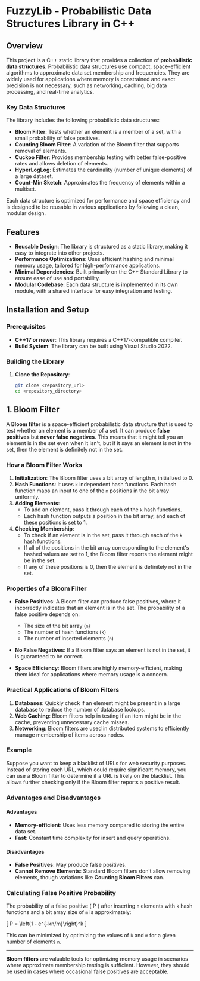# FuzzyLib -  Probabilistic Data Structures Library in C++

## Overview

This project is a C++ static library that provides a collection of **probabilistic data structures**. Probabilistic data structures use compact, space-efficient algorithms to approximate data set membership and frequencies. They are widely used for applications where memory is constrained and exact precision is not necessary, such as networking, caching, big data processing, and real-time analytics.

### Key Data Structures

The library includes the following probabilistic data structures:

- **Bloom Filter**: Tests whether an element is a member of a set, with a small probability of false positives.
- **Counting Bloom Filter**: A variation of the Bloom filter that supports removal of elements.
- **Cuckoo Filter**: Provides membership testing with better false-positive rates and allows deletion of elements.
- **HyperLogLog**: Estimates the cardinality (number of unique elements) of a large dataset.
- **Count-Min Sketch**: Approximates the frequency of elements within a multiset.

Each data structure is optimized for performance and space efficiency and is designed to be reusable in various applications by following a clean, modular design.

## Features

- **Reusable Design**: The library is structured as a static library, making it easy to integrate into other projects.
- **Performance Optimizations**: Uses efficient hashing and minimal memory usage, tailored for high-performance applications.
- **Minimal Dependencies**: Built primarily on the C++ Standard Library to ensure ease of use and portability.
- **Modular Codebase**: Each data structure is implemented in its own module, with a shared interface for easy integration and testing.

## Installation and Setup

### Prerequisites

- **C++17 or newer**: This library requires a C++17-compatible compiler.
- **Build System**: The library can be built using Visual Studio 2022.

### Building the Library

1. **Clone the Repository**:

   ```bash
   git clone <repository_url>
   cd <repository_directory>


## 1. Bloom Filter

A **Bloom filter** is a space-efficient probabilistic data structure that is used to test whether an element is a member of a set. It can produce **false positives** but **never false negatives**. This means that it might tell you an element is in the set even when it isn't, but if it says an element is not in the set, then the element is definitely not in the set.

### How a Bloom Filter Works

1. **Initialization**: The Bloom filter uses a bit array of length `m`, initialized to 0.
2. **Hash Functions**: It uses `k` independent hash functions. Each hash function maps an input to one of the `m` positions in the bit array uniformly.
3. **Adding Elements**:
   - To add an element, pass it through each of the `k` hash functions.
   - Each hash function outputs a position in the bit array, and each of these positions is set to 1.
4. **Checking Membership**:
   - To check if an element is in the set, pass it through each of the `k` hash functions.
   - If all of the positions in the bit array corresponding to the element's hashed values are set to 1, the Bloom filter reports the element might be in the set.
   - If any of these positions is 0, then the element is definitely not in the set.

### Properties of a Bloom Filter

- **False Positives**: A Bloom filter can produce false positives, where it incorrectly indicates that an element is in the set. The probability of a false positive depends on:
  - The size of the bit array (`m`)
  - The number of hash functions (`k`)
  - The number of inserted elements (`n`)

- **No False Negatives**: If a Bloom filter says an element is not in the set, it is guaranteed to be correct.

- **Space Efficiency**: Bloom filters are highly memory-efficient, making them ideal for applications where memory usage is a concern.

### Practical Applications of Bloom Filters

1. **Databases**: Quickly check if an element might be present in a large database to reduce the number of database lookups.
2. **Web Caching**: Bloom filters help in testing if an item might be in the cache, preventing unnecessary cache misses.
3. **Networking**: Bloom filters are used in distributed systems to efficiently manage membership of items across nodes.

### Example

Suppose you want to keep a blacklist of URLs for web security purposes. Instead of storing each URL, which could require significant memory, you can use a Bloom filter to determine if a URL is likely on the blacklist. This allows further checking only if the Bloom filter reports a positive result.

### Advantages and Disadvantages

#### Advantages

- **Memory-efficient**: Uses less memory compared to storing the entire data set.
- **Fast**: Constant time complexity for insert and query operations.

#### Disadvantages

- **False Positives**: May produce false positives.
- **Cannot Remove Elements**: Standard Bloom filters don’t allow removing elements, though variations like **Counting Bloom Filters** can.

### Calculating False Positive Probability

The probability of a false positive \( P \) after inserting `n` elements with `k` hash functions and a bit array size of `m` is approximately:

\[
P = \left(1 - e^{-kn/m}\right)^k
\]

This can be minimized by optimizing the values of `k` and `m` for a given number of elements `n`.

---

**Bloom filters** are valuable tools for optimizing memory usage in scenarios where approximate membership testing is sufficient. However, they should be used in cases where occasional false positives are acceptable.
